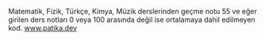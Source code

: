 Matematik, Fizik, Türkçe, Kimya, Müzik derslerinden geçme notu 55 ve eğer girilen ders notları 0 veya 100 arasında değil ise ortalamaya dahil edilmeyen kod.
www.patika.dev